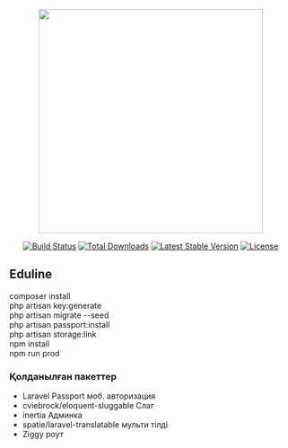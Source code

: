 <p align="center"><a href="https://laravel.com" target="_blank"><img src="https://raw.githubusercontent.com/laravel/art/master/logo-lockup/5%20SVG/2%20CMYK/1%20Full%20Color/laravel-logolockup-cmyk-red.svg" width="400"></a></p>

<p align="center">
<a href="https://travis-ci.org/laravel/framework"><img src="https://travis-ci.org/laravel/framework.svg" alt="Build Status"></a>
<a href="https://packagist.org/packages/laravel/framework"><img src="https://img.shields.io/packagist/dt/laravel/framework" alt="Total Downloads"></a>
<a href="https://packagist.org/packages/laravel/framework"><img src="https://img.shields.io/packagist/v/laravel/framework" alt="Latest Stable Version"></a>
<a href="https://packagist.org/packages/laravel/framework"><img src="https://img.shields.io/packagist/l/laravel/framework" alt="License"></a>
</p>

## Eduline
composer install
<br>
php artisan key:generate
<br>
php artisan migrate --seed
<br>
php artisan passport:install
<br>
php artisan storage:link
<br>
npm install
<br>
npm run prod

### Қолданылған пакеттер 

- Laravel Passport моб. авторизация
- cviebrock/eloquent-sluggable Слаг
- inertia Админка 
- spatie/laravel-translatable мульти тілді
- Ziggy роут 

